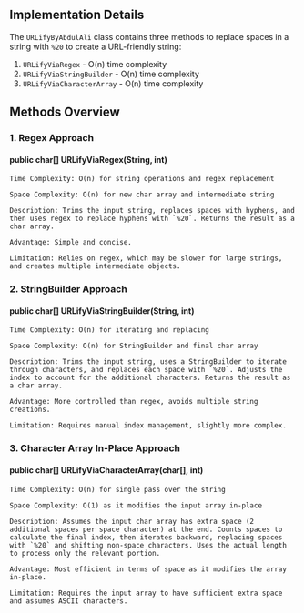 ## Implementation Details

The `URLifyByAbdulAli` class contains three methods to replace spaces in a string with `%20` to create a URL-friendly string:

1. `URLifyViaRegex` - O(n) time complexity
2. `URLifyViaStringBuilder` - O(n) time complexity
3. `URLifyViaCharacterArray` - O(n) time complexity

## Methods Overview

### 1. Regex Approach

#### public char[] URLifyViaRegex(String, int)

    Time Complexity: O(n) for string operations and regex replacement

    Space Complexity: O(n) for new char array and intermediate string

    Description: Trims the input string, replaces spaces with hyphens, and then uses regex to replace hyphens with `%20`. Returns the result as a char array.

    Advantage: Simple and concise.

    Limitation: Relies on regex, which may be slower for large strings, and creates multiple intermediate objects.

### 2. StringBuilder Approach

#### public char[] URLifyViaStringBuilder(String, int)

    Time Complexity: O(n) for iterating and replacing

    Space Complexity: O(n) for StringBuilder and final char array

    Description: Trims the input string, uses a StringBuilder to iterate through characters, and replaces each space with `%20`. Adjusts the index to account for the additional characters. Returns the result as a char array.

    Advantage: More controlled than regex, avoids multiple string creations.

    Limitation: Requires manual index management, slightly more complex.

### 3. Character Array In-Place Approach

#### public char[] URLifyViaCharacterArray(char[], int)

    Time Complexity: O(n) for single pass over the string

    Space Complexity: O(1) as it modifies the input array in-place

    Description: Assumes the input char array has extra space (2 additional spaces per space character) at the end. Counts spaces to calculate the final index, then iterates backward, replacing spaces with `%20` and shifting non-space characters. Uses the actual length to process only the relevant portion.

    Advantage: Most efficient in terms of space as it modifies the array in-place.

    Limitation: Requires the input array to have sufficient extra space and assumes ASCII characters.